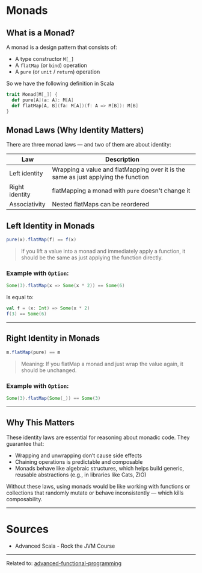 # Monads

## What is a Monad?

A monad is a design pattern that consists of:

* A type constructor `M[_]`
* A `flatMap` (or `bind`) operation
* A `pure` (or `unit` / `return`) operation

So we have the following definition in Scala

```scala
trait Monad[M[_]] {
  def pure[A](a: A): M[A]
  def flatMap[A, B](fa: M[A])(f: A => M[B]): M[B]
}
```

## Monad Laws (Why Identity Matters)

There are three monad laws — and two of them are about identity:

| Law | Description  |
| ------------------ | ---------------------------------------------------------------------------------- |
|  Left identity  | Wrapping a value and flatMapping over it is the same as just applying the function |
| Right identity | flatMapping a monad with `pure` doesn't change it                                  |
|  Associativity      | Nested flatMaps can be reordered                                                   |

## Left Identity in Monads

```scala
pure(x).flatMap(f) == f(x)
```

> If you lift a value into a monad and immediately apply a function, it should be the same as just applying the function directly.

### Example with `Option`:

```scala
Some(3).flatMap(x => Some(x * 2)) == Some(6)
```

Is equal to:

```scala
val f = (x: Int) => Some(x * 2)
f(3) == Some(6)
```

---

## Right Identity in Monads

```scala
m.flatMap(pure) == m
```

> Meaning: If you flatMap a monad and just wrap the value again, it should be unchanged.

### Example with `Option`:

```scala
Some(3).flatMap(Some(_)) == Some(3)
```

---

## Why This Matters

These identity laws are essential for reasoning about monadic code. They guarantee that:

* Wrapping and unwrapping don’t cause side effects
* Chaining operations is predictable and composable
* Monads behave like algebraic structures, which helps build generic, reusable abstractions (e.g., in libraries like Cats, ZIO)

Without these laws, using monads would be like working with functions or collections that randomly mutate or behave inconsistently — which kills composability.


---

# Sources
- Advanced Scala - Rock the JVM Course

---

Related to: [advanced-functional-programming](advanced-functional-programming)